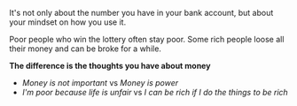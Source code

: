 It's not only about the number you have in your bank account, but about your mindset on how you use it.

Poor people who win the lottery often stay poor.
Some rich people loose all their money and can be broke for a while.

**The difference is the thoughts you have about money**

* *Money is not important* vs *Money is power*
* *I'm poor because life is unfair* vs *I can be rich if I do the things to be rich*



